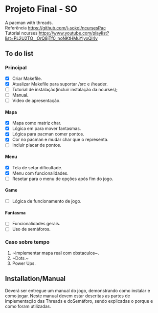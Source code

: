 # Projeto Final - SO

A pacman with threads.  
Referência https://github.com/j-sokol/ncursesPac  
Tutorial ncurses https://www.youtube.com/playlist?list=PL2U2TQ__OrQ8jTf0_noNKtHMuYlyxQl4v

## To do list

### Principal

-   [x] Criar Makefile.
-   [x] Atualizar Makefile para suportar /src e /header.
-   [ ] Tutorial de instalação(incluir instalação da ncurses);
-   [ ] Manual.
-   [ ] Video de apresentação.

#### Mapa

-   [x]  Mapa como matriz char.
-   [x]  Lógica em para mover fantasmas.
-   [x]  Lógica para pacman comer pontos.
-   [x]  Cor no pacman e mudar char que o representa.
-   [ ]  Incluir placar de pontos.

#### Menu

-   [x]  Tela de setar dificultade.
-   [x]  Menu com funcionalidades.
-   [ ]  Resetar para o menu de opções após fim do jogo.

#### Game

-   [ ]  Lógica de funcionamento de jogo.

#### Fantasma

-   [ ]  Funcionalidades gerais.
-   [ ]  Uso de semáforos.

### Caso sobre tempo

1.  ~Implementar mapa real com obstaculos~.
2.  ~Dots.~   
3.  Power Ups.

## Installation/Manual

Deverá ser entregue um manual do jogo, demonstrando como instalar e  como  jogar.  Neste  manual  devem  estar  descritas  as  partes  de implementação  das Threads e  doSemáforo,  sendo  explicadas  o porque e como foram utilizadas.
